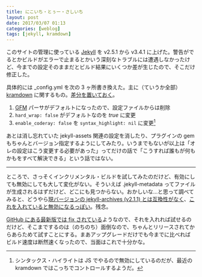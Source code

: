 ```yaml
---
title: にこいち・とぅー・さしいち
layout: post
date: 2017/03/07 01:13
categories: [weblog]
tags: [jekyll, kramdown]
---
```


このサイトの管理に使っている [Jekyll][] を v2.5.1 から v3.4.1 に上げた。警告がでるとかビルドがエラーで止まるとかいう深刻なトラブルには遭遇しなかったけど、今までの設定そのままだとビルド結果にいくつか差が生じたので、そこだけ修正した。

<!-- more -->

具体的には _config.yml を次の 3 ヶ所書き換えた。主に（ていうか全部）[kramdown][] に関するもの。[差分を置いておく][diff]。

1.  [GFM][] パーサがデフォルトになったので、設定ファイルからは削除
2.  `hard_wrap: false` がデフォルトなのを <var>true</var> に変更
3.  `enable_coderay: false` を `syntax_highlight: nil` に変更[^1]

あとは消し忘れていた jekyll-assets 関連の設定を消したり、プラグインの gem もちゃんとバージョン指定するようにしてみたり。いうまでもないが以上は「オレの設定はこう変更する必要があった」ってだけの話で「こうすれば誰もが何もかもをすべて解決できる」という話ではない。

- - -

ところで、さっそくインクリメンタル・ビルドを試してみたのだけど、有効にしても無効にしても大して変化がない。そういえば .jekyll-metadata ってファイルが生成されるはずだけど、どこにも見つからない。おかしいな…と思って調べてみると、どうやら[現バージョンの jekyll-archives (v2.1.1) とは互換性がなく][compat]、[これを入れていると無効になるっぽい][disable]。残念。

[GitHub にある最新版では fix されている][fix]ようなので、それを入れれば試せるのだけど、そこまでするのは（のちのち）面倒なので、ちゃんとリリースされてからあらためて試すことにする。まあアップグレードだけでも今までに比べればビルド速度は断然速くなったので、当面はこれで十分かな。

[Jekyll]: https://jekyllrb.com/
[kramdown]: https://kramdown.gettalong.org/
[GFM]: https://kramdown.gettalong.org/parser/gfm.html
[diff]: https://github.com/jforg/jeffreyfrancesco.org/commit/f966cf7dbe18b0dab20bc3cd113300e497dd12ea#diff-aeb42283af8ef8e9da40ededd3ae2ab2
[compat]: https://github.com/jekyll/jekyll/issues/4901#issuecomment-219591192
[disable]: https://github.com/jekyll/jekyll-archives/pull/48
[fix]: https://github.com/jekyll/jekyll/issues/5829#issuecomment-275948223

[^1]: シンタックス・ハイライトは JS でやるので無効にしているのだが、最近の kramdown ではこっちでコントロールするようだ。
